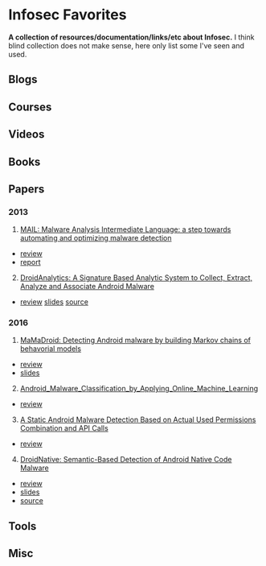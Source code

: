 # Infosec Favorites

**A collection of resources/documentation/links/etc about Infosec.**
I think blind collection does not make sense, here only list some I've seen and used.

## Blogs

## Courses

## Videos

## Books

## Papers
### 2013
1. [MAIL: Malware Analysis Intermediate Language: a step towards automating and optimizing malware detection](http://www.uvic.ca/engineering/ece/isot/assets/docs/alam-paper-sin-2013.pdf)
 - [review](https://github.com/firmianay/Life-long-Learner/blob/master/paper-review/MAIL:Malware_Analysis_Intermediate_Language/review.md)
 - [report](http://web.uvic.ca/~salam/PhD/TR-MAIL.pdf)
2. [DroidAnalytics: A Signature Based Analytic System to Collect, Extract, Analyze and Associate Android Malware](https://arxiv.org/pdf/1302.7212.pdf)
 - [review](https://github.com/firmianay/Life-long-Learner/blob/master/paper-review/DroidAnalytics:A_Signature_Based_Analytic_System_to_Collect,Extract,Analyze_and_Associate_Android_Malware/review.md)
 [slides](https://mssun.me/assets/trustcom13droidanalytics_slides.pdf)
 [source](https://github.com/Choosue/DroidAnalytics)

### 2016
1. [MaMaDroid: Detecting Android malware by building Markov chains of behavorial models](https://arxiv.org/pdf/1612.04433.pdf)
 - [review](https://github.com/firmianay/Life-long-Learner/blob/master/paper-review/MaMaDroid:Detecting_Android_Malware_by_Building_Markov_Chains_of_Behavioral_Models/review.md)
 - [slides](https://www.slideshare.net/EmilianoDC/mamadroid-detecting-android-malware-by-building-markov-chains-of-behavioral-models?qid=3dd36cff-565e-43b6-b4f2-776f91dadff0&v=&b=&from_search=1)
2. [Android_Malware_Classification_by_Applying_Online_Machine_Learning](https://link.springer.com/chapter/10.1007/978-3-319-47217-1_8/fulltext.html)
 - [review](https://github.com/firmianay/Life-long-Learner/blob/master/paper-review/Android_Malware_Classification_by_Applying_Online_Machine_Learning/review.md)
3. [A Static Android Malware Detection Based on Actual Used Permissions Combination and API Calls](http://www.waset.org/publications/10005499)
 - [review](https://github.com/firmianay/Life-long-Learner/blob/master/paper-review/A_Static_Android_Malware_Detection_Based_on_Actual_Used_Permissions_Combination_and_API_Calls/review.md)
4. [DroidNative: Semantic-Based Detection of Android Native Code Malware](https://arxiv.org/pdf/1602.04693.pdf)
 - [review](https://github.com/firmianay/Life-long-Learner/blob/master/paper-review/DroidNative:Semantic-Based_Detection_of_Android_Native_Code_Malware/review.md)
 - [slides](http://web.uvic.ca/~salam/seminars/Seminar-March-30-2016.pdf)
 - [source](https://bitbucket.org/shahid_alam/droidnative)

## Tools

## Misc
